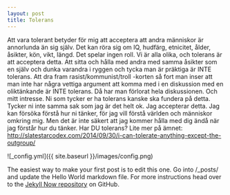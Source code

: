 ```yaml
---
layout: post
title: Tolerans
---
```

Att vara tolerant betyder för mig att acceptera att andra människor är annorlunda än sig själv.
Det kan röra sig om IQ, hudfärg, etnicitet, ålder, åsikter, kön, vikt, längd. Det spelar ingen roll. 
Vi är alla olika, och tolerans är att acceptera detta.
Att sitta och hålla med andra med samma åsikter som en själv och dunka varandra i ryggen och tycka man är präktiga är INTE tolerans.
Att dra fram rasist/kommunist/troll -korten så fort man inser att man inte har några vettiga argument att komma med i en diskussion med en oliktänkande är INTE tolerans. 
Då har man förlorat hela diskussionen. 
Och mitt intresse.
Ni som tycker er ha tolerans kanske ska fundera på detta.
Tycker ni inte samma sak som jag är det helt ok. 
Jag accepterar detta. 
Jag kan försöka förstå hur ni tänker, för jag vill förstå världen och människor omkring mig. 
Men det är inte säkert att jag kommer hålla med dig ändå när jag förstår hur du tänker.
Har DU tolerans?
Lite mer på ämnet:
http://slatestarcodex.com/2014/09/30/i-can-tolerate-anything-except-the-outgroup/

![_config.yml]({{ site.baseurl }}/images/config.png)

The easiest way to make your first post is to edit this one. Go into /_posts/ and update the Hello World markdown file. For more instructions head over to the [Jekyll Now repository](https://github.com/barryclark/jekyll-now) on GitHub.
